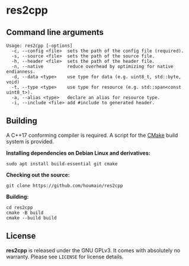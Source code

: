 # res2cpp

## Command line arguments

```
Usage: res2cpp [-options]
  -c, --config <file>  sets the path of the config file (required).
  -s, --source <file>  sets the path of the source file.
  -h, --header <file>  sets the path of the header file.
  -n, --native         reduce overhead by optimizing for native endianness.
  -d, --data <type>    use type for data (e.g. uint8_t, std::byte, void)
  -t, --type <type>    use type for resource (e.g. std::span<const uint8_t>).
  -a, --alias <type>   declare an alias for resource type.
  -i, --include <file> add #include to generated header.
```

## Building

A C++17 conforming compiler is required. A script for the
[CMake](https://cmake.org) build system is provided.

**Installing dependencies on Debian Linux and derivatives:**

```
sudo apt install build-essential git cmake
```

**Checking out the source:**

```
git clone https://github.com/houmain/res2cpp
```

**Building:**

```
cd res2cpp
cmake -B build
cmake --build build
```

## License

**res2cpp** is released under the GNU GPLv3. It comes with absolutely no warranty. Please see `LICENSE` for license details.
